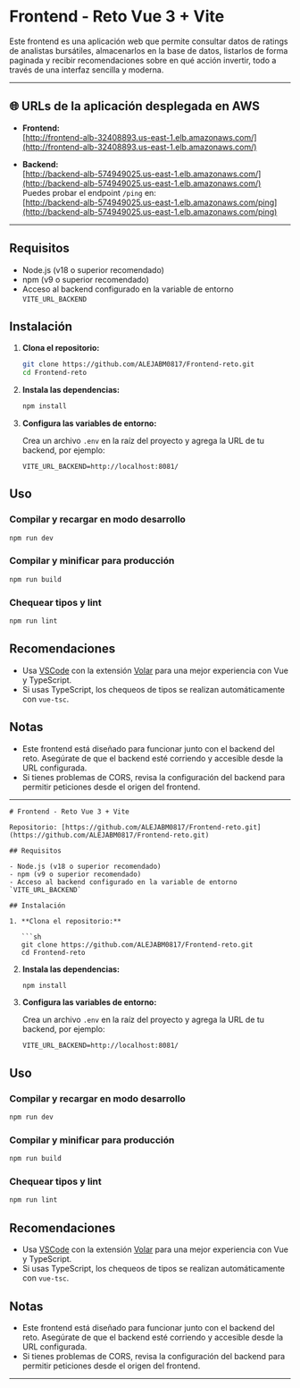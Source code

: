 # Frontend - Reto Vue 3 + Vite

Este frontend es una aplicación web que permite consultar datos de ratings de analistas bursátiles, almacenarlos en la base de datos, listarlos de forma paginada y recibir recomendaciones sobre en qué acción invertir, todo a través de una interfaz sencilla y moderna.

---

## 🌐 URLs de la aplicación desplegada en AWS

- **Frontend:**  
  [http://frontend-alb-32408893.us-east-1.elb.amazonaws.com/](http://frontend-alb-32408893.us-east-1.elb.amazonaws.com/)

- **Backend:**  
  [http://backend-alb-574949025.us-east-1.elb.amazonaws.com/](http://backend-alb-574949025.us-east-1.elb.amazonaws.com/)  
  Puedes probar el endpoint `/ping` en:  
  [http://backend-alb-574949025.us-east-1.elb.amazonaws.com/ping](http://backend-alb-574949025.us-east-1.elb.amazonaws.com/ping)

---

## Requisitos

- Node.js (v18 o superior recomendado)
- npm (v9 o superior recomendado)
- Acceso al backend configurado en la variable de entorno `VITE_URL_BACKEND`

## Instalación

1. **Clona el repositorio:**

   ```sh
   git clone https://github.com/ALEJABM0817/Frontend-reto.git
   cd Frontend-reto
   ```

2. **Instala las dependencias:**

   ```sh
   npm install
   ```

3. **Configura las variables de entorno:**

   Crea un archivo `.env` en la raíz del proyecto y agrega la URL de tu backend, por ejemplo:

   ```
   VITE_URL_BACKEND=http://localhost:8081/
   ```

## Uso

### Compilar y recargar en modo desarrollo

```sh
npm run dev
```

### Compilar y minificar para producción

```sh
npm run build
```

### Chequear tipos y lint

```sh
npm run lint
```

## Recomendaciones

- Usa [VSCode](https://code.visualstudio.com/) con la extensión [Volar](https://marketplace.visualstudio.com/items?itemName=Vue.volar) para una mejor experiencia con Vue y TypeScript.
- Si usas TypeScript, los chequeos de tipos se realizan automáticamente con `vue-tsc`.

## Notas

- Este frontend está diseñado para funcionar junto con el backend del reto. Asegúrate de que el backend esté corriendo y accesible desde la URL configurada.
- Si tienes problemas de CORS, revisa la configuración del backend para permitir peticiones desde el origen del frontend.

---
```<!-- filepath: c:\Users\Steven\Desktop\Golang\Frontend\README.md -->
# Frontend - Reto Vue 3 + Vite

Repositorio: [https://github.com/ALEJABM0817/Frontend-reto.git](https://github.com/ALEJABM0817/Frontend-reto.git)

## Requisitos

- Node.js (v18 o superior recomendado)
- npm (v9 o superior recomendado)
- Acceso al backend configurado en la variable de entorno `VITE_URL_BACKEND`

## Instalación

1. **Clona el repositorio:**

   ```sh
   git clone https://github.com/ALEJABM0817/Frontend-reto.git
   cd Frontend-reto
   ```

2. **Instala las dependencias:**

   ```sh
   npm install
   ```

3. **Configura las variables de entorno:**

   Crea un archivo `.env` en la raíz del proyecto y agrega la URL de tu backend, por ejemplo:

   ```
   VITE_URL_BACKEND=http://localhost:8081/
   ```

## Uso

### Compilar y recargar en modo desarrollo

```sh
npm run dev
```

### Compilar y minificar para producción

```sh
npm run build
```

### Chequear tipos y lint

```sh
npm run lint
```

## Recomendaciones

- Usa [VSCode](https://code.visualstudio.com/) con la extensión [Volar](https://marketplace.visualstudio.com/items?itemName=Vue.volar) para una mejor experiencia con Vue y TypeScript.
- Si usas TypeScript, los chequeos de tipos se realizan automáticamente con `vue-tsc`.

## Notas

- Este frontend está diseñado para funcionar junto con el backend del reto. Asegúrate de que el backend esté corriendo y accesible desde la URL configurada.
- Si tienes problemas de CORS, revisa la configuración del backend para permitir peticiones desde el origen del frontend.

---